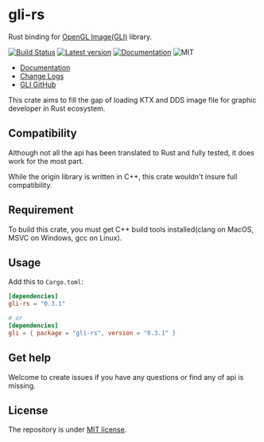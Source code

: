 # gli-rs

Rust binding for [OpenGL Image(GLI)](https://github.com/g-truc/gli) library.

[![Build Status](https://dev.azure.com/usami-ssc/usami-ssc/_apis/build/status/Houjuu-Nue.gli-rs?branchName=master)](https://dev.azure.com/usami-ssc/usami-ssc/_build/latest?definitionId=3&branchName=master) [![Latest version](https://img.shields.io/badge/crates.io-gli--rs-green.svg)](https://crates.io/crates/gli-rs) [![Documentation](https://docs.rs/gli-rs/badge.svg)](https://docs.rs/gli-rs) ![MIT](https://img.shields.io/badge/license-MIT-blue.svg)

- [Documentation](https://docs.rs/gli-rs)
- [Change Logs](./CHANGELOG.md)
- [GLI GitHub](https://github.com/g-truc/gli)

This crate aims to fill the gap of loading KTX and DDS image file for graphic developer in Rust ecosystem.

## Compatibility

Although not all the api has been translated to Rust and fully tested, it does work for the most part.

While the origin library is written in C++, this crate wouldn't insure full compatibility.

## Requirement

To build this crate, you must get C++ build tools installed(clang on MacOS, MSVC on Windows, gcc on Linux).

## Usage

Add this to `Cargo.toml`:

```toml
[dependencies]
gli-rs = "0.3.1"

# or
[dependencies]
gli = { package = "gli-rs", version = "0.3.1" }
```

## Get help

Welcome to create issues if you have any questions or find any of api is missing.

## License

The repository is under [MIT license](http://opensource.org/licenses/MIT).

